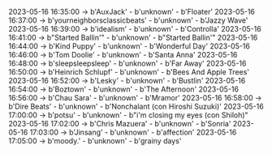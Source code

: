 2023-05-16 16:35:00 -> b'AuxJack' - b'unknown' - b'Floater'
2023-05-16 16:37:00 -> b'yourneighborsclassicbeats' - b'unknown' - b'Jazzy Wave'
2023-05-16 16:39:00 -> b'idealism' - b'unknown' - b'Controlla'
2023-05-16 16:41:00 -> b"Started Ballin'" - b'unknown' - b"Started Ballin'"
2023-05-16 16:44:00 -> b'Kind Puppy' - b'unknown' - b'Wonderful Day'
2023-05-16 16:46:00 -> b'Tom Doolie' - b'unknown' - b'Santa Anna'
2023-05-16 16:48:00 -> b'sleepsleepsleep' - b'unknown' - b'Far Away'
2023-05-16 16:50:00 -> b'Heinrich Schlupf' - b'unknown' - b'Bees And Apple Trees'
2023-05-16 16:52:00 -> b'Lesky' - b'unknown' - b'Bustlin'
2023-05-16 16:54:00 -> b'Boztown' - b'unknown' - b'The Afternoon'
2023-05-16 16:56:00 -> b'Chau Sara' - b'unknown' - b'Mramor'
2023-05-16 16:58:00 -> b'Dire Beats' - b'unknown' - b'Nonchalant (con Hiroshi Suzuki)'
2023-05-16 17:00:00 -> b'potsu' - b'unknown' - b"i'm closing my eyes (con Shiloh)"
2023-05-16 17:02:00 -> b'Chris Mazuera' - b'unknown' - b'Sonria'
2023-05-16 17:03:00 -> b'Jinsang' - b'unknown' - b'affection'
2023-05-16 17:05:00 -> b'moody.' - b'unknown' - b'grainy days'
